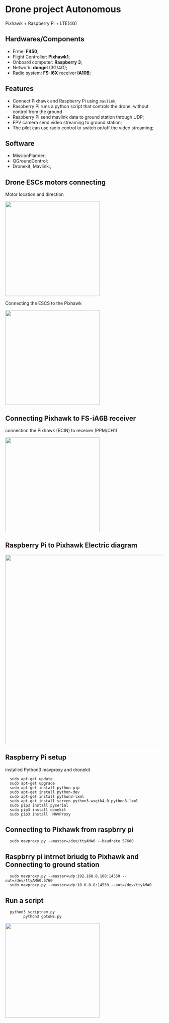 #  Drone project Autonomous
Pixhawk + Raspberry Pi + LTE(4G) 

## Hardwares/Components
- Frme: **F450**;
- Flight Controller: **Pixhawk1**;
- Onboard computer: **Raspberry 3**;
- Network: **dongel** (3G/4G);
- Radio system: **FS-I6X**  receiver **IA10B**;

## Features
- Connect Pixhawk and Raspberry Pi using `mavlink`;
- Raspberry Pi runs a python script that controls the drone, without control from the ground
- Raspberry Pi send mavlink data to ground station through UDP;
- FPV camera send video streaming to ground station;
- The pilot can use radio control to switch on/off the video streaming;

## Software
- MissionPlanner;
- QGroundControl;
- Dronekit, Mavlink.;

## Drone ESCs motors connecting 
   Motor location and direction

<img src="https://github.com/matanatar11/Drone-Raspberry-Pi-/assets/101950216/af9290fb-06f4-46eb-b9ea-6c429c936531" width="300"  />




   Connecting the ESCS to the Pixhawk

<img src="https://github.com/matanatar11/Drone-Raspberry-Pi-/assets/101950216/b38fad30-746c-4303-b380-7baf7e2aad01" width="300"  />


## Connecting Pixhawk to FS-iA6B receiver
connection the Pixhawk (RCIN) to receiver (PPM/CH1)

<img src="https://github.com/matanatar11/Drone-Raspberry-Pi-/assets/101950216/bad2ae77-4b02-4a4f-8521-57d1e9f512b6" width="300"  />



## Raspberry Pi to Pixhawk Electric diagram 

<img src="https://github.com/matanatar11/Drone-Raspberry-Pi-/assets/101950216/da9c3078-5146-40d2-8bda-5e12142c2a5a" width="600"  />




## Raspberry Pi setup 
installed Python3 mavproxy and dronekit

      sudo apt-get update
      sudo apt-get upgrade
      sudo apt-get install python-pip
      sudo apt-get install python-dev
      sudo apt-get install python3-lxml
      sudo apt-get install screen python3-wxgtk4.0 python3-lxml
      sudo pip3 install pyserial
      sudo pip3 install donekit
      sudo pip3 install  MAVProxy

## Connecting to Pixhawk from raspbrry pi
      sudo mavproxy.py --master=/dev/ttyAMA0 --baudrate 57600 


## Raspbrry pi intrnet briudg to Pixhawk and Connecting to ground station
      sudo mavproxy.py --master=udp:192.168.8.100:14550 --out=/dev/ttyAMA0.5760
      sudo mavproxy.py --master=udp:10.0.0.8:14550 --out=/dev/ttyAMA0
  
## Run a script 
     
      python3 scriptnem.py
            python3 gotoNE.py

<img src="https://github.com/matanatar11/Drone-Raspberry-Pi-/assets/101950216/a7978788-da8f-452b-a103-98ebee92a2ab" width="300"  />



















































